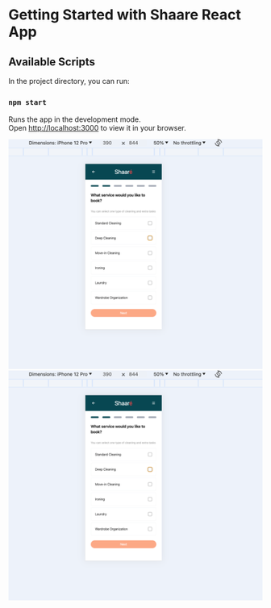 # Getting Started with Shaare React App

## Available Scripts

In the project directory, you can run:

### `npm start`

Runs the app in the development mode.\
Open [http://localhost:3000](http://localhost:3000) to view it in your browser.


<p align="center">
  <img src="/img1.png"  title="Shaare">
  <img src="/img1.png"  alt="Shaare">
</p>
